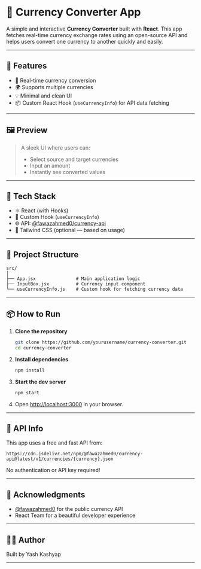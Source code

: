 # 💱 Currency Converter App

A simple and interactive **Currency Converter** built with **React**. This app fetches real-time currency exchange rates using an open-source API and helps users convert one currency to another quickly and easily.

---

## 🚀 Features

- 🔄 Real-time currency conversion
- 🌍 Supports multiple currencies
- 💡 Minimal and clean UI
- 📦 Custom React Hook (`useCurrencyInfo`) for API data fetching

---

## 🖼️ Preview

> A sleek UI where users can:
> - Select source and target currencies
> - Input an amount
> - Instantly see converted values

---

## 🧰 Tech Stack

- ⚛️ React (with Hooks)
- 🎣 Custom Hook (`useCurrencyInfo`)
- 🌐 API: [@fawazahmed0/currency-api](https://github.com/fawazahmed0/currency-api)
- 💄 Tailwind CSS (optional — based on usage)

---

## 📂 Project Structure

```
src/
│
├── App.jsx               # Main application logic
├── InputBox.jsx          # Currency input component
└── useCurrencyInfo.js    # Custom hook for fetching currency data
```

---

## 📦 How to Run

1. **Clone the repository**
   ```bash
   git clone https://github.com/yourusername/currency-converter.git
   cd currency-converter
   ```

2. **Install dependencies**
   ```bash
   npm install
   ```

3. **Start the dev server**
   ```bash
   npm start
   ```

4. Open [http://localhost:3000](http://localhost:3000) in your browser.

---

## 📡 API Info

This app uses a free and fast API from:
```
https://cdn.jsdelivr.net/npm/@fawazahmed0/currency-api@latest/v1/currencies/{currency}.json
```
No authentication or API key required!

---

## 🙌 Acknowledgments

- [@fawazahmed0](https://github.com/fawazahmed0) for the public currency API
- React Team for a beautiful developer experience

---

## 🧑‍💻 Author

Built by Yash Kashyap

---


